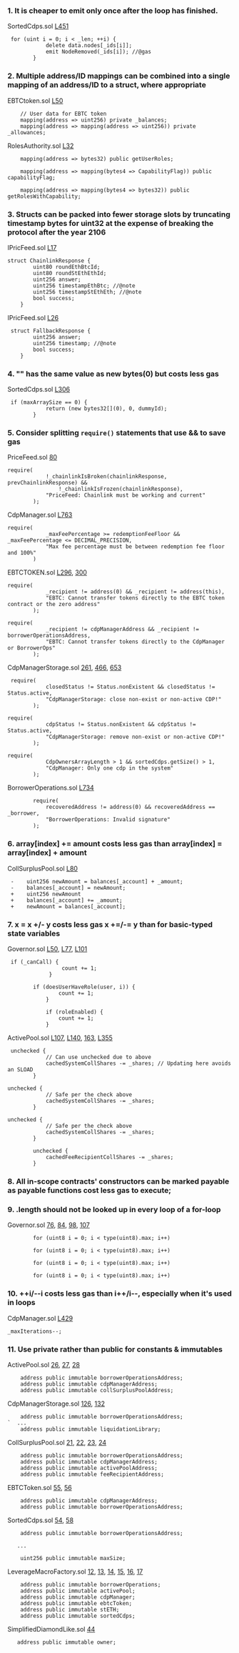 ### 1.  It is cheaper to emit only once after the loop has finished.

   SortedCdps.sol [L451](https://github.com/code-423n4/2023-10-badger/blob/f2f2e2cf9965a1020661d179af46cb49e993cb7e/packages/contracts/contracts/SortedCdps.sol#L451)
   ```
    for (uint i = 0; i < _len; ++i) {
               delete data.nodes[_ids[i]];
               emit NodeRemoved(_ids[i]); //@gas 
           }
   ```

### 2. Multiple address/ID mappings can be combined into a single mapping of an address/ID to a struct, where appropriate

EBTCtoken.sol [L50](https://github.com/code-423n4/2023-10-badger/blob/f2f2e2cf9965a1020661d179af46cb49e993cb7e/packages/contracts/contracts/EBTCToken.sol#L50)
```
    // User data for EBTC token
    mapping(address => uint256) private _balances;
    mapping(address => mapping(address => uint256)) private _allowances;
```

RolesAuthority.sol [L32](https://github.com/code-423n4/2023-10-badger/blob/f2f2e2cf9965a1020661d179af46cb49e993cb7e/packages/contracts/contracts/Dependencies/RolesAuthority.sol#L32)
```
    mapping(address => bytes32) public getUserRoles;

    mapping(address => mapping(bytes4 => CapabilityFlag)) public capabilityFlag;

    mapping(address => mapping(bytes4 => bytes32)) public getRolesWithCapability;
```

### 3. Structs can be packed into fewer storage slots by truncating timestamp bytes for uint32 at the expense of breaking the protocol after the year 2106

IPricFeed.sol [L17](https://github.com/code-423n4/2023-10-badger/blob/f2f2e2cf9965a1020661d179af46cb49e993cb7e/packages/contracts/contracts/Interfaces/IPriceFeed.sol#L17)
```
struct ChainlinkResponse {
        uint80 roundEthBtcId;
        uint80 roundStEthEthId;
        uint256 answer;
        uint256 timestampEthBtc; //@note
        uint256 timestampStEthEth; //@note
        bool success;
    }
```

IPricFeed.sol [L26](https://github.com/code-423n4/2023-10-badger/blob/f2f2e2cf9965a1020661d179af46cb49e993cb7e/packages/contracts/contracts/Interfaces/IPriceFeed.sol#L26)
```
 struct FallbackResponse {
        uint256 answer;
        uint256 timestamp; //@note
        bool success;
    }

```

### 4. "" has the same value as new bytes(0) but costs less gas

SortedCdps.sol [L306](https://github.com/code-423n4/2023-10-badger/blob/f2f2e2cf9965a1020661d179af46cb49e993cb7e/packages/contracts/contracts/SortedCdps.sol#L306)
```
 if (maxArraySize == 0) {
            return (new bytes32[](0), 0, dummyId);  
        }
```
### 5. Consider splitting `require()` statements that use && to save gas

PriceFeed.sol [80](https://github.com/code-423n4/2023-10-badger/blob/f2f2e2cf9965a1020661d179af46cb49e993cb7e/packages/contracts/contracts/PriceFeed.sol#L80)
```
require(
            !_chainlinkIsBroken(chainlinkResponse, prevChainlinkResponse) &&
                !_chainlinkIsFrozen(chainlinkResponse),
            "PriceFeed: Chainlink must be working and current"
        );
```
CdpManager.sol [L763](https://github.com/code-423n4/2023-10-badger/blob/f2f2e2cf9965a1020661d179af46cb49e993cb7e/packages/contracts/contracts/CdpManager.sol#L763)
```
require(
            _maxFeePercentage >= redemptionFeeFloor && _maxFeePercentage <= DECIMAL_PRECISION,
            "Max fee percentage must be between redemption fee floor and 100%"
        )
```

EBTCTOKEN.sol [L296](https://github.com/code-423n4/2023-10-badger/blob/f2f2e2cf9965a1020661d179af46cb49e993cb7e/packages/contracts/contracts/EBTCToken.sol#L296), [300](https://github.com/code-423n4/2023-10-badger/blob/f2f2e2cf9965a1020661d179af46cb49e993cb7e/packages/contracts/contracts/EBTCToken.sol#L301)
```
require(
            _recipient != address(0) && _recipient != address(this),
            "EBTC: Cannot transfer tokens directly to the EBTC token contract or the zero address"
        );
```

```
require(
            _recipient != cdpManagerAddress && _recipient != borrowerOperationsAddress,
            "EBTC: Cannot transfer tokens directly to the CdpManager or BorrowerOps"
        );
```
CdpManagerStorage.sol [261](https://github.com/code-423n4/2023-10-badger/blob/f2f2e2cf9965a1020661d179af46cb49e993cb7e/packages/contracts/contracts/CdpManagerStorage.sol#L261), [466](https://github.com/code-423n4/2023-10-badger/blob/f2f2e2cf9965a1020661d179af46cb49e993cb7e/packages/contracts/contracts/CdpManagerStorage.sol#L466), [653](https://github.com/code-423n4/2023-10-badger/blob/f2f2e2cf9965a1020661d179af46cb49e993cb7e/packages/contracts/contracts/CdpManagerStorage.sol#L653)

```
 require(
            closedStatus != Status.nonExistent && closedStatus != Status.active,
            "CdpManagerStorage: close non-exist or non-active CDP!"
        );
```
```
require(
            cdpStatus != Status.nonExistent && cdpStatus != Status.active,
            "CdpManagerStorage: remove non-exist or non-active CDP!"
        );
```
```
require(
            CdpOwnersArrayLength > 1 && sortedCdps.getSize() > 1,
            "CdpManager: Only one cdp in the system"
        );
```
BorrowerOperations.sol [L734](https://github.com/code-423n4/2023-10-badger/blob/f2f2e2cf9965a1020661d179af46cb49e993cb7e/packages/contracts/contracts/BorrowerOperations.sol#L734)

```
        require(
            recoveredAddress != address(0) && recoveredAddress == _borrower,
            "BorrowerOperations: Invalid signature"
        );
```
### 6. array[index] += amount costs less gas than array[index] = array[index] + amount

CollSurplusPool.sol [L80](https://github.com/code-423n4/2023-10-badger/blob/f2f2e2cf9965a1020661d179af46cb49e993cb7e/packages/contracts/contracts/CollSurplusPool.sol#L80C1-L84C1)
   ```
    -    uint256 newAmount = balances[_account] + _amount;
    -    balances[_account] = newAmount;
    +    uint256 newAmount
    +    balances[_account] += _amount;
    +    newAmount = balances[_account];
   ```
### 7. x = x +/- y costs less gas  x +=/-= y than for basic-typed state variables
Governor.sol [L50](https://github.com/code-423n4/2023-10-badger/blob/f2f2e2cf9965a1020661d179af46cb49e993cb7e/packages/contracts/contracts/Governor.sol#L50), [L77](https://github.com/code-423n4/2023-10-badger/blob/f2f2e2cf9965a1020661d179af46cb49e993cb7e/packages/contracts/contracts/Governor.sol#L77), [L101](https://github.com/code-423n4/2023-10-badger/blob/f2f2e2cf9965a1020661d179af46cb49e993cb7e/packages/contracts/contracts/Governor.sol#L101)

```
 if (_canCall) {
                 count += 1;
             }
```
```
        if (doesUserHaveRole(user, i)) {
                count += 1;
            }
```
```
            if (roleEnabled) {
                count += 1;
            }
```

ActivePool.sol [L107](https://github.com/code-423n4/2023-10-badger/blob/f2f2e2cf9965a1020661d179af46cb49e993cb7e/packages/contracts/contracts/ActivePool.sol#L107), [L140](https://github.com/code-423n4/2023-10-badger/blob/f2f2e2cf9965a1020661d179af46cb49e993cb7e/packages/contracts/contracts/ActivePool.sol#L140), [163](https://github.com/code-423n4/2023-10-badger/blob/f2f2e2cf9965a1020661d179af46cb49e993cb7e/packages/contracts/contracts/ActivePool.sol#L163), [L355](https://github.com/code-423n4/2023-10-badger/blob/f2f2e2cf9965a1020661d179af46cb49e993cb7e/packages/contracts/contracts/ActivePool.sol#L355)

```
 unchecked {
            // Can use unchecked due to above
            cachedSystemCollShares -= _shares; // Updating here avoids an SLOAD
        }
```

```
unchecked {
            // Safe per the check above
            cachedSystemCollShares -= _shares;
        }
```

```
unchecked {
            // Safe per the check above
            cachedSystemCollShares -= _shares;
        }
```

```
        unchecked {
            cachedFeeRecipientCollShares -= _shares;
        }

```

### 8. All in-scope contracts' constructors can be marked payable as payable functions cost less gas to execute;

### 9. <array>.length should not be looked up in every loop of a for-loop

Governor.sol [76](https://github.com/code-423n4/2023-10-badger/blob/f2f2e2cf9965a1020661d179af46cb49e993cb7e/packages/contracts/contracts/Governor.sol#L76), [84](https://github.com/code-423n4/2023-10-badger/blob/f2f2e2cf9965a1020661d179af46cb49e993cb7e/packages/contracts/contracts/Governor.sol#L84), [98](https://github.com/code-423n4/2023-10-badger/blob/f2f2e2cf9965a1020661d179af46cb49e993cb7e/packages/contracts/contracts/Governor.sol#L98), [107](https://github.com/code-423n4/2023-10-badger/blob/f2f2e2cf9965a1020661d179af46cb49e993cb7e/packages/contracts/contracts/Governor.sol#L107)

```
        for (uint8 i = 0; i < type(uint8).max; i++)
```
```
        for (uint8 i = 0; i < type(uint8).max; i++)
```
```
        for (uint8 i = 0; i < type(uint8).max; i++)
```
```
        for (uint8 i = 0; i < type(uint8).max; i++)
```

### 10. ++i/--i costs less gas than i++/i--, especially when it's used in loops 

CdpManager.sol [L429](https://github.com/code-423n4/2023-10-badger/blob/f2f2e2cf9965a1020661d179af46cb49e993cb7e/packages/contracts/contracts/CdpManager.sol#L429)
```
_maxIterations--; 
```

### 11. Use private rather than public for constants & immutables

ActivePool.sol [26](https://github.com/code-423n4/2023-10-badger/blob/f2f2e2cf9965a1020661d179af46cb49e993cb7e/packages/contracts/contracts/ActivePool.sol#L26), [27](https://github.com/code-423n4/2023-10-badger/blob/f2f2e2cf9965a1020661d179af46cb49e993cb7e/packages/contracts/contracts/ActivePool.sol#L6), [28](https://github.com/code-423n4/2023-10-badger/blob/f2f2e2cf9965a1020661d179af46cb49e993cb7e/packages/contracts/contracts/ActivePool.sol#L6)

```
    address public immutable borrowerOperationsAddress;  
    address public immutable cdpManagerAddress;
    address public immutable collSurplusPoolAddress;
```
CdpManagerStorage.sol [126](https://github.com/code-423n4/2023-10-badger/blob/f2f2e2cf9965a1020661d179af46cb49e993cb7e/packages/contracts/contracts/CdpManagerStorage.sol#L126), [132](https://github.com/code-423n4/2023-10-badger/blob/f2f2e2cf9965a1020661d179af46cb49e993cb7e/packages/contracts/contracts/CdpManagerStorage.sol#L132)
```
    address public immutable borrowerOperationsAddress;
`  ...
    address public immutable liquidationLibrary;
```
CollSurplusPool.sol [21](https://github.com/code-423n4/2023-10-badger/blob/f2f2e2cf9965a1020661d179af46cb49e993cb7e/packages/contracts/contracts/CollSurplusPool.sol#L21), [22](https://github.com/code-423n4/2023-10-badger/blob/f2f2e2cf9965a1020661d179af46cb49e993cb7e/packages/contracts/contracts/CollSurplusPool.sol#L22), [23](https://github.com/code-423n4/2023-10-badger/blob/f2f2e2cf9965a1020661d179af46cb49e993cb7e/packages/contracts/contracts/CollSurplusPool.sol#L23), [24](https://github.com/code-423n4/2023-10-badger/blob/f2f2e2cf9965a1020661d179af46cb49e993cb7e/packages/contracts/contracts/CollSurplusPool.sol#L24)
```
    address public immutable borrowerOperationsAddress;
    address public immutable cdpManagerAddress;
    address public immutable activePoolAddress;
    address public immutable feeRecipientAddress;
```
EBTCToken.sol [55](https://github.com/code-423n4/2023-10-badger/blob/f2f2e2cf9965a1020661d179af46cb49e993cb7e/packages/contracts/contracts/EBTCToken.sol#L55), [56](https://github.com/code-423n4/2023-10-badger/blob/f2f2e2cf9965a1020661d179af46cb49e993cb7e/packages/contracts/contracts/EBTCToken.sol#L56)
```
    address public immutable cdpManagerAddress;
    address public immutable borrowerOperationsAddress;
```

SortedCdps.sol [54](https://github.com/code-423n4/2023-10-badger/blob/f2f2e2cf9965a1020661d179af46cb49e993cb7e/packages/contracts/contracts/SortedCdps.sol#L54), [58](https://github.com/code-423n4/2023-10-badger/blob/f2f2e2cf9965a1020661d179af46cb49e993cb7e/packages/contracts/contracts/SortedCdps.sol#L58)
```
    address public immutable borrowerOperationsAddress;

   ...

    uint256 public immutable maxSize;
```
LeverageMacroFactory.sol [12](https://github.com/code-423n4/2023-10-badger/blob/f2f2e2cf9965a1020661d179af46cb49e993cb7e/packages/contracts/contracts/LeverageMacroFactory.sol#L12), [13](https://github.com/code-423n4/2023-10-badger/blob/f2f2e2cf9965a1020661d179af46cb49e993cb7e/packages/contracts/contracts/LeverageMacroFactory.sol#L13), [14](https://github.com/code-423n4/2023-10-badger/blob/f2f2e2cf9965a1020661d179af46cb49e993cb7e/packages/contracts/contracts/LeverageMacroFactory.sol#L14), [15](https://github.com/code-423n4/2023-10-badger/blob/f2f2e2cf9965a1020661d179af46cb49e993cb7e/packages/contracts/contracts/LeverageMacroFactory.sol#L15), [16](https://github.com/code-423n4/2023-10-badger/blob/f2f2e2cf9965a1020661d179af46cb49e993cb7e/packages/contracts/contracts/LeverageMacroFactory.sol#L16), [17](https://github.com/code-423n4/2023-10-badger/blob/f2f2e2cf9965a1020661d179af46cb49e993cb7e/packages/contracts/contracts/LeverageMacroFactory.sol#L17)
```
    address public immutable borrowerOperations;
    address public immutable activePool;
    address public immutable cdpManager;
    address public immutable ebtcToken;
    address public immutable stETH;
    address public immutable sortedCdps;
```

SimplifiedDiamondLike.sol [44](https://github.com/code-423n4/2023-10-badger/blob/f2f2e2cf9965a1020661d179af46cb49e993cb7e/packages/contracts/contracts/SimplifiedDiamondLike.sol#L44)
```
   address public immutable owner;
```
